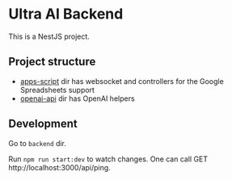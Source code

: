 # Ultra AI Backend

This is a NestJS project.

## Project structure

- [apps-script](src%2Fapps-script) dir has websocket and controllers for the Google Spreadsheets support
- [openai-api](src%2Fopenai-api) dir has OpenAI helpers

## Development

Go to `backend` dir.

Run `npm run start:dev` to watch changes.
One can call GET http://localhost:3000/api/ping.
